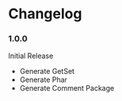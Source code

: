 # Changelog

### 1.0.0

Initial Release

* Generate GetSet
* Generate Phar
* Generate Comment Package